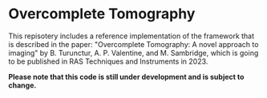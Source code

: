 # Overcomplete Tomography

This repisotery includes a reference implementation of the framework that is described in the paper: 
"Overcomplete Tomography: A novel approach to imaging" by B. Turunctur, A. P. Valentine, and M. Sambridge, 
which is going to be published in RAS Techniques and Instruments in 2023.

**Please note that this code is still under development and is subject to change.**
